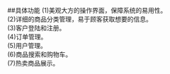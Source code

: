 ##具体功能
(1)美观大方的操作界面，保障系统的易用性。  
(2)详细的商品分类管理，易于顾客获取想要的信息。   
(3)客户登陆和注册。  
(4)订单管理。  
(5)用户管理。  
(6)商品搜索和购物车。  
(7)热卖商品展示。

